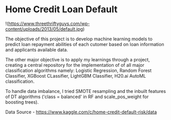 # Home Credit Loan Default

!(https://www.threethriftyguys.com/wp-content/uploads/2013/05/default.jpg)

The objective of this project is to develop machine learning models to predict loan repayment abilities of each cutomer based on loan information and applicants available data.

The other major objective is to apply my learnings through a project, creating a central repository for the implementation of of all major classification algorithms namely: Logistic Regression, Random Forest Classifier, XGBoost CLassifier, LightGBM Classifier, H20.ai AutoML classification.

To handle data imbalance, I tried SMOTE resampling and the inbuilt features of DT algorithms ('class = balanced' in RF and scale_pos_weight for boosting trees).

Data Source - https://www.kaggle.com/c/home-credit-default-risk/data
